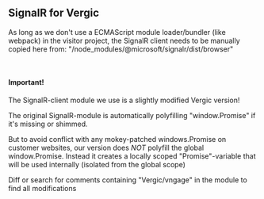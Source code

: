 ## SignalR for Vergic
As long as we don't use a ECMAScript module loader/bundler (like webpack) in the visitor project, the SignalR client needs to be manually copied here from:
"/node_modules/@microsoft/signalr/dist/browser" 

<br>

#### Important!
The SignalR-client module we use is a slightly modified Vergic version!

The original SignalR-module is automatically polyfilling "window.Promise" if it's missing or shimmed.

But to avoid conflict with any mokey-patched windows.Promise on customer websites, our version does *NOT* polyfill the global window.Promise.
Instead it creates a locally scoped "Promise"-variable that will be used internally (isolated from the global scope)

Diff or search for comments containing "Vergic/vngage" in the module to find all modifications
